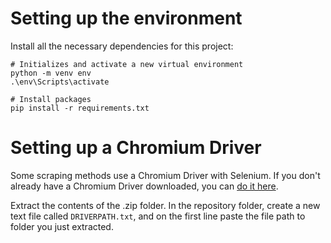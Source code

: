 # Setting up the environment
Install all the necessary dependencies for this project:
``` 
# Initializes and activate a new virtual environment
python -m venv env
.\env\Scripts\activate

# Install packages
pip install -r requirements.txt
```

# Setting up a Chromium Driver
Some scraping methods use a Chromium Driver with Selenium. 
If you don't already have a Chromium Driver downloaded, you can [do it here](https://developer.chrome.com/docs/chromedriver/downloads).

Extract the contents of the .zip folder.
In the repository folder, create a new text file called `DRIVERPATH.txt`, and on the first line paste the file path to folder you just extracted.